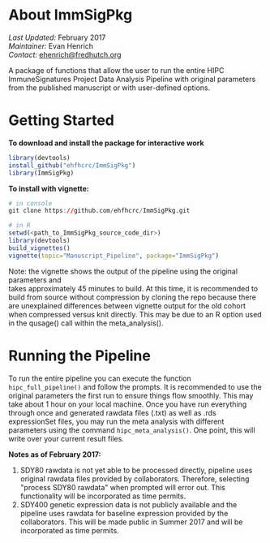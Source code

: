 About ImmSigPkg
=========
  
*Last Updated:* February 2017  
*Maintainer:* Evan Henrich  
*Contact:* ehenrich@fredhutch.org

A package of functions that allow the user to run the entire HIPC ImmuneSignatures Project 
Data Analysis Pipeline with original parameters from the published manuscript or with 
user-defined options.

Getting Started
===============

**To download and install the package for interactive work**

```R
library(devtools)
install_github("ehfhcrc/ImmSigPkg")
library(ImmSigPkg)
```

**To install with vignette:** 
```R
# in console
git clone https://github.com/ehfhcrc/ImmSigPkg.git

# in R
setwd(<path_to_ImmSigPkg_source_code_dir>)
library(devtools)
build_vignettes()
vignette(topic="Manuscript_Pipeline", package="ImmSigPkg")
```

Note: the vignette shows the output of the pipeline using the original parameters and  
takes approximately 45 minutes to build.  At this time, it is recommended to build
from source without compression by cloning the repo because there are unexplained
differences between vignette output for the old cohort when compressed versus knit directly.
This may be due to an R option used in the qusage() call within the meta_analysis().

Running the Pipeline
====================

To run the entire pipeline you can execute the function `hipc_full_pipeline()` and
follow the prompts.  It is recommended to use the original parameters the first run
to ensure things flow smoothly.  This may take about 1 hour on your local machine. 
Once you have run everything through once and generated rawdata files (.txt) as well 
as .rds expressionSet files, you may run the meta analysis with different parameters 
using the command `hipc_meta_analysis()`.  One point, this will write over your current 
result files.  

**Notes as of February 2017:**  

1. SDY80 rawdata is not yet able to be processed directly, pipeline uses original 
rawdata files provided by collaborators. Therefore, selecting "process SDY80 rawdata" 
when prompted will error out.  This functionality will be incorporated as time permits.  
2. SDY400 genetic expression data is not publicly available and the pipeline uses
rawdata for baseline expression provided by the collaborators.  This will be made public
in Summer 2017 and will be incorporated as time permits.
